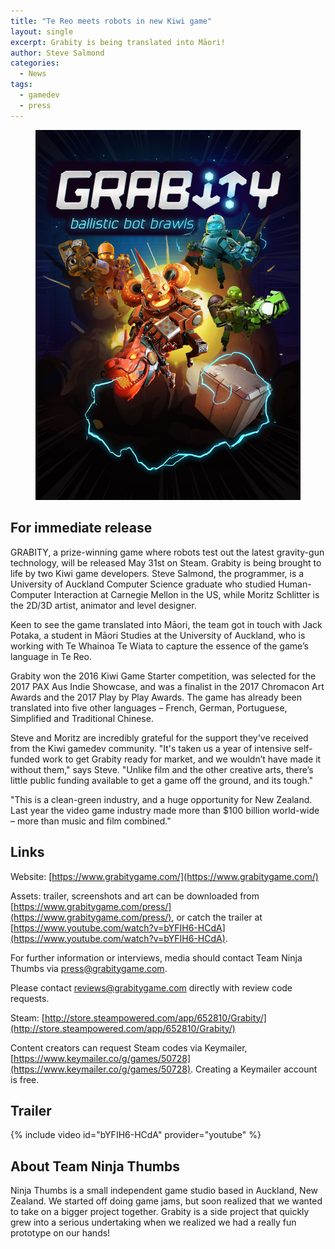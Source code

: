 ```yaml
---
title: "Te Reo meets robots in new Kiwi game"
layout: single
excerpt: Grabity is being translated into Māori!
author: Steve Salmond
categories:
  - News
tags:
  - gamedev
  - press
---
```


<figure>
    <a href="/assets/images/Grabity_BoxArt.jpg"><img src="/assets/images/Grabity_BoxArt.jpg"></a>
</figure>

## For immediate release

GRABITY, a prize-winning game where robots test out the latest gravity-gun technology, will be released May 31st on Steam.  Grabity is being brought to life by two Kiwi game developers. Steve Salmond, the programmer, is a University of Auckland Computer Science graduate who studied Human-Computer Interaction at Carnegie Mellon in the US, while Moritz Schlitter is the 2D/3D artist, animator and
level designer. 

Keen to see the game translated into Māori, the team got in touch with Jack Potaka, a student in Māori Studies at the University of Auckland, who is working with Te Whainoa Te Wiata to capture the essence of the game’s language in Te Reo.

Grabity won the 2016 Kiwi Game Starter competition, was selected for the 2017 PAX Aus Indie Showcase, and was a finalist in the 2017 Chromacon Art Awards and the 2017 Play by Play Awards. The game has already been translated into five other languages – French, German,
Portuguese, Simplified and Traditional Chinese. 

Steve and Moritz are incredibly grateful for the support they've received from the Kiwi gamedev community. "It's taken us a year of intensive self-funded work to get Grabity ready for market, and we wouldn’t have made it without them," says Steve. "Unlike film and the other creative
arts, there’s little public funding available to get a game off the ground, and its tough."

"This is a clean-green industry, and a huge opportunity for New Zealand. Last year the video game industry made more than $100 billion world-wide – more than music and film combined."


## Links

Website: [https://www.grabitygame.com/](https://www.grabitygame.com/)

Assets: trailer, screenshots and art can be downloaded from [https://www.grabitygame.com/press/](https://www.grabitygame.com/press/), or catch the trailer at [https://www.youtube.com/watch?v=bYFIH6-HCdA](https://www.youtube.com/watch?v=bYFIH6-HCdA). 

For further information or interviews, media should contact Team Ninja Thumbs via [press@grabitygame.com](mailto:press@grabitygame.com).

Please contact [reviews@grabitygame.com](mailto:reviews@grabitygame.com) directly with review code requests.

Steam: [http://store.steampowered.com/app/652810/Grabity/](http://store.steampowered.com/app/652810/Grabity/)

Content creators can request Steam codes via Keymailer, [https://www.keymailer.co/g/games/50728](https://www.keymailer.co/g/games/50728). Creating a Keymailer account is free.

## Trailer

{% include video id="bYFIH6-HCdA" provider="youtube" %}


## About Team Ninja Thumbs

Ninja Thumbs is a small independent game studio based in Auckland, New Zealand. We started off doing game jams, but soon realized that we wanted to take on a bigger project together. Grabity is a side project that quickly grew into a serious undertaking when we realized we had a really fun prototype on our hands!